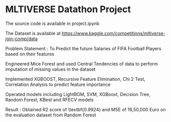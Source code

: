 # MLTIVERSE Datathon Project

The source code is available in project.ipynb

The Dataset is available at https://www.kaggle.com/competitions/mltiverse-join-comp/data

Problem Statement : To Predict the future Salaries of FIFA Football Players based on their features

Engineered Mice Forest and used Central Tendencies of data to perform imputation of missing values in the dataset

Implemented XGBOOST, Recursive Feature Elimination, Chi 2 Test, Correlation Analysis to predict feature importance

Operated models including LightBGM, SVM, XGBoost, Decision Tree, Random Forest, KBest and RFECV models

Result : Obtained R2 score of \textbf{0.9924} and MSE of 16,50,000 Euro on the evaluation dataset from Random Forest
